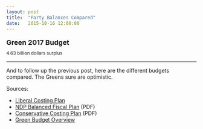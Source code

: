 ```yaml
---
layout: post
title:  "Party Balances Compared"
date:   2015-10-16 12:00:00
---
```


<div id="partyBalancesChart"></div>
<div id="partyBalancesTip">
	<p id="tipTop"><strong><span id="tipParty">Green 2017</span> Budget</strong></p>
	<p class="tipInfo"><span id="tipVal">4.63 billion dollars</span> <span id="tipBal">surplus</span></p>
</div>

* * *

And to follow up the previous post, here are the different budgets compared. The Greens sure are optimistic.

Sources:

- [Liberal Costing Plan](http://www.liberal.ca/costing-plan/)
- [NDP Balanced Fiscal Plan](http://xfer.ndp.ca/2015/2015-Full-Platform-EN.pdf) (PDF)
- [Conservative Costing Plan](http://www.conservative.ca/media/plan/costing-plan.pdf) (PDF)
- [Green Budget Overview](http://www.greenparty.ca/en/budget)

<style>

#partyBalancesChart text {
  font-size: 10px;
}
#partyBalancesChart .axis path,
#partyBalancesChart .axis line {
  fill: none;
  stroke: #000;
  shape-rendering: crispEdges;
}

#partyBalancesChart .axis--y path {
  display: none;
}

#partyBalancesChart .data {
  fill: none;
  stroke: #aaa;
  stroke-linejoin: round;
  stroke-linecap: round;
  stroke-width: 1.5px;
}

#partyBalancesChart .budget--hover {
  stroke: #000 !important;
}

#partyBalancesChart .liberal {
  stroke: #d6191f;
}

#partyBalancesChart .conservative {
  stroke: #0b6aaa;
}

#partyBalancesChart .green {
  stroke: #3d9c34;
}

#partyBalancesChart .ndp {
  stroke: #f37122;
}

#partyBalancesChart .focus text {
  text-anchor: middle;
  text-shadow: 0 1px 0 #fff, 1px 0 0 #fff, 0 -1px 0 #fff, -1px 0 0 #fff;
}

#partyBalancesChart .voronoi path {
  fill: none;
  pointer-events: all;
}

#partyBalancesChart .voronoi--show path {
  stroke: red;
  stroke-opacity: .2;
}

#partyBalancesTip {
	display: block;
	margin-bottom: 15px;
  pointer-events: none;
}

#partyBalancesTip #tipTop {
  font-size: 18px;
  margin-bottom: 10px !important;
}

#partyBalancesTip .tipInfo {
  font-size: 12px;
  margin: 0;
}

.hidden {
	display: none;
}

</style>

<script>

partyBals();

function partyBals() {
  var years,
      yearFormat = d3.time.format("%Y");

  var margin = {top: 20, right: 20, bottom: 30, left: 20},
      width = 740 - margin.left - margin.right,
      height = 300 - margin.top - margin.bottom;

  var x = d3.time.scale()
      .range([0, width]);

  var y = d3.scale.linear()
      .range([height, 0]);

  var voronoi = d3.geom.voronoi()
      .x(function(d) { return x(d.date); })
      .y(function(d) { return y(d.value); })
      .clipExtent([[-margin.left, -margin.top], [width + margin.right, height + margin.bottom]]);

  var line = d3.svg.line()
      .x(function(d) { return x(d.date); })
      .y(function(d) { return y(d.value); });

  var svg = d3.select("#partyBalancesChart").append("svg")
      .attr("class", "budgetPlotted")
      .attr("width", width + margin.left + margin.right)
      .attr("height", height + margin.top + margin.bottom)
    .append("g")
      .attr("transform", "translate(" + margin.left + "," + margin.top + ")");

  d3.csv("{{ site.baseurl }}/data/2015/10/16/party_bals.csv", type, function(error, data) {
    x.domain(d3.extent(years));
    y.domain([d3.min(data, function(c) { 
        return d3.min(c.values, function(d) { return d.value; }); 
      }), 
      d3.max(data, function(c) { 
        return d3.max(c.values, function(d) { return d.value; }); 
      })]).nice();

    svg.append("g")
        .attr("class", "axis axis--x")
        .attr("transform", "translate(0," + height + ")")
        .call(d3.svg.axis()
			.ticks(4)
          .scale(x)
          .orient("bottom"));

    svg.append("g")
        .attr("class", "axis axis--y")
        .call(d3.svg.axis()
          .scale(y)
          .orient("left"))
			  .append("text")
			    .attr("transform", "rotate(-90)")
			    .attr("y", 6)
			    .attr("dy", ".71em")
			    .style("text-anchor", "end")
			    .text("Billions");

    svg.append("g")
      .selectAll("path")
        .data(data)
      .enter().append("path")
        .attr("d", function(d) { d.line = this; return line(d.values); })
				.attr("class", function(d) {
					return "data " + d.name.toLowerCase();
				});

    var focus = svg.append("g")
        .attr("transform", "translate(-100,-100)")
        .attr("class", "focus");

    focus.append("circle")
        .attr("r", 3.5);

    focus.append("text")
        .attr("y", -10);

    var voronoiGroup = svg.append("g")
        .attr("class", "voronoi");

    voronoiGroup.selectAll("path")
      .data(voronoi(d3.nest()
        .key(function(d) { return x(d.date) + "," + y(d.value); })
        .rollup(function(v) { return v[0]; })
        .entries(d3.merge(data.map(function(d) { return d.values; })))
        .map(function(d) { return d.values; })))
      .enter().append("path")
        .attr("d", function(d) { return "M" + d.join("L") + "Z"; })
        .datum(function(d) { return d.point; })
        .on("mouseover", mouseover)
        .on("mouseout", mouseout);

    function mouseover(d) {
      d3.select("#partyBalancesTip").select("#tipParty")
				.text(d.budget.name + " " + d.date.getFullYear());
				
      d3.select("#partyBalancesTip").select("#tipVal")
				.text(Math.abs(d.value).toFixed(2) + " billion dollars ");
				
      if (d.value > 0) {
        d3.select("#partyBalancesTip").select("#tipBal")
          .text("surplus");
      } else {
        d3.select("#partyBalancesTip").select("#tipBal")
          .text("deficit");
      }

      d3.select(d.budget.line).classed("budget--hover", true);
      d.budget.line.parentNode.appendChild(d.budget.line);
      focus.attr("transform", "translate(" + x(d.date) + "," + y(d.value) + ")");
    }

    function mouseout(d) {
      d3.select(d.budget.line).classed("budget--hover", false);
      focus.attr("transform", "translate(-100,-100)");
    }
  });

  function type(d, i) {
    if (!i) years = Object.keys(d).map(yearFormat.parse).filter(Number);
    var budget = {
      name: d.Party,
      values: null
    };
    budget.values = years.map(function(m) {
      return {
        budget: budget,
        date: m,
        value: (+d[yearFormat(m)]) / 1000
      };
    });
    return budget;
  }
}

</script>